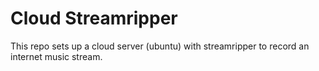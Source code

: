 # Cloud Streamripper

This repo sets up a cloud server (ubuntu) with streamripper to record an internet music stream.
